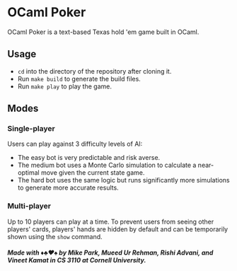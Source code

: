 # OCaml Poker

OCaml Poker is a text-based Texas hold 'em game built in OCaml.

## Usage

* `cd` into the directory of the repository after cloning it.
* Run `make build` to generate the build files.
* Run `make play` to play the game.

## Modes

### Single-player

Users can play against 3 difficulty levels of AI:
* The easy bot is very predictable and risk averse.
* The medium bot uses a Monte Carlo simulation to calculate a near-optimal move given the current state game.
* The hard bot uses the same logic but runs significantly more simulations to generate more accurate results.

### Multi-player

Up to 10 players can play at a time. To prevent users from seeing other players' cards, players' hands are hidden by default and can be temporarily shown using the `show` command.

##### Made with ♦♣♥♠ by Mike Park, Mueed Ur Rehman, Rishi Advani, and Vineet Kamat in CS 3110 at Cornell University.
